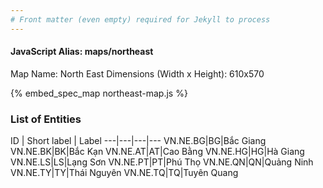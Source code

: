 ```yaml
---
# Front matter (even empty) required for Jekyll to process
---
```


#### JavaScript Alias: maps/northeast

Map Name: North East
Dimensions (Width x Height): 610x570



{% embed_spec_map northeast-map.js %}

### List of Entities

ID | Short label | Label
---|---|---|---
VN.NE.BG|BG|Bắc Giang
VN.NE.BK|BK|Bắc Kạn
VN.NE.AT|AT|Cao Bằng
VN.NE.HG|HG|Hà Giang
VN.NE.LS|LS|Lạng Sơn
VN.NE.PT|PT|Phú Thọ
VN.NE.QN|QN|Quảng Ninh
VN.NE.TY|TY|Thái Nguyên
VN.NE.TQ|TQ|Tuyên Quang